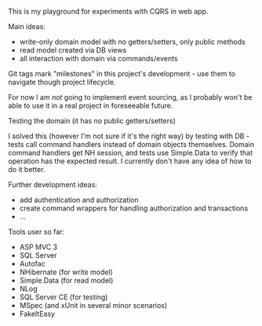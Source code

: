This is my playground for experiments with CQRS in web app.

Main ideas:

 * write-only domain model with no getters/setters, only public methods
 * read model created via DB views
 * all interaction with domain via commands/events

Git tags mark "milestones" in this project's development - use them to navigate though project lifecycle.

For now I am _not_ going to implement event sourcing, as I probably won't be able to use it in a real project in foreseeable future.

Testing the domain (it has no public getters/setters)

I solved this (however I'm not sure if it's the right way) by testing with DB - tests call command handlers instead of domain objects themselves.
Domain command handlers get NH session, and tests use Simple.Data to verify that operation has the expected result. I currently don't have any idea of how to do it better.

Further development ideas:

 * add authentication and authorization
 * create command wrappers for handling authorization and transactions
 * ...

Tools user so far:

 * ASP MVC 3
 * SQL Server
 * Autofac
 * NHibernate (for write model)
 * Simple.Data (for read model)
 * NLog
 * SQL Server CE (for testing)
 * MSpec (and xUnit in several minor scenarios)
 * FakeItEasy